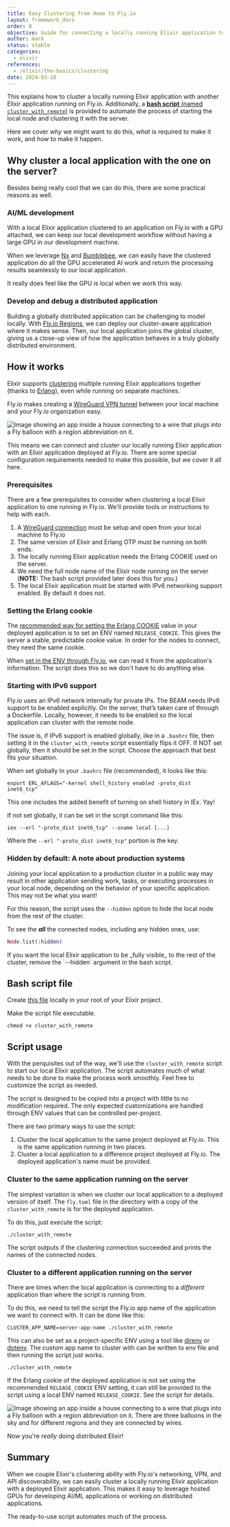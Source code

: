 ```yaml
---
title: Easy Clustering from Home to Fly.io
layout: framework_docs
order: 8
objective: Guide for connecting a locally running Elixir application to another application running on Fly.
author: mark
status: stable
categories:
  - elixir
references:
  - /elixir/the-basics/clustering
date: 2024-03-18
---
```


This explains how to cluster a locally running Elixir application with another Elixir application running on Fly.io. Additionally, a [**bash script** (named `cluster_with_remote`)](https://gist.github.com/brainlid/9e02e95f7d9c65a23312a4df95094d2a) is provided to automate the process of starting the local node and clustering it with the server.

Here we cover _why_ we might want to do this, _what_ is required to make it work, and _how_ to make it happen.

## Why cluster a local application with the one on the server?

Besides being really cool that we can do this, there are some practical reasons as well.

### AI/ML development

With a local Elixir application clustered to an application on Fly.io with a GPU attached, we can keep our local development workflow without having a large GPU in our development machine.

When we leverage [Nx](https://github.com/elixir-nx/nx) and [Bumblebee](https://github.com/elixir-nx/bumblebee), we can easily have the clustered application do all the GPU accelerated AI work and return the processing results seamlessly to our local application.

It really does feel like the GPU is local when we work this way.

### Develop and debug a distributed application

Building a globally distributed application can be challenging to model locally. With [Fly.io Regions](https://fly.io/docs/reference/regions/), we can deploy our cluster-aware application where it makes sense. Then, our local application joins the global cluster, giving us a close-up view of how the application behaves in a truly globally distributed environment.

## How it works

Elixir supports [clustering](https://fly.io/docs/elixir/the-basics/clustering/) multiple running Elixir applications together (thanks to [Erlang](https://www.erlang.org/doc/reference_manual/distributed.html)), even while running on separate machines.

Fly.io makes creating a [WireGuard VPN tunnel](https://fly.io/docs/networking/private-networking/#private-network-vpn) between your local machine and your Fly.io organization easy.

![Image showing an app inside a house connecting to a wire that plugs into a Fly balloon with a region abbreviation on it.](/docs/images/cluster-from-home-to-fly-app-1.png?center)

This means we can connect and cluster our locally running Elixir application with an Elixir application deployed at Fly.io. There are some special configuration requirements needed to make this possible, but we cover it all here.

### Prerequisites

There are a few prerequisites to consider when clustering a local Elixir application to one running in Fly.io. We'll provide tools or instructions to help with each.

1. A [WireGuard connection](https://fly.io/docs/networking/private-networking/#private-network-vpn) must be setup and open from your local machine to Fly.io
1. The same version of Elixir and Erlang OTP must be running on both ends.
1. The locally running Elixir application needs the Erlang COOKIE used on the server.
1. We need the full node name of the Elixir node running on the server (**NOTE:** The bash script provided later does this for you.)
1. The local Elixir application must be started with IPv6 networking support enabled. By default it does not.

### Setting the Erlang cookie

The [recommended way for setting the Erlang COOKIE](https://fly.io/docs/elixir/the-basics/clustering/#making-the-cookie-changes) value in your deployed application is to set an ENV named `RELEASE_COOKIE`. This gives the server a stable, predictable cookie value. In order for the nodes to connect, they need the same cookie.

When [set in the ENV through Fly.io](https://fly.io/docs/flyctl/config-env/), we can read it from the application's information. The script does this so we don't have to do anything else.

### Starting with IPv6 support

Fly.io uses an IPv6 network internally for private IPs. The BEAM needs IPv6 support to be enabled explicitly. On the server, that’s taken care of through a Dockerfile. Locally, however, it needs to be enabled so the local application can cluster with the remote node.

The issue is, if IPv6 support is enabled globally, like in a `.bashrc` file, then setting it in the `cluster_with_remote` script essentially flips it OFF. If NOT set globally, then it should be set in the script. Choose the approach that best fits your situation.

When set globally in your `.bashrc` file (recommended), it looks like this:

```
export ERL_AFLAGS="-kernel shell_history enabled -proto_dist inet6_tcp"
```

This one includes the added benefit of turning on shell history in IEx. Yay!

If not set globally, it can be set in the script command like this:

```
iex --erl "-proto_dist inet6_tcp" --sname local [...]
```

Where the `--erl "-proto_dist inet6_tcp"` portion is the key.

### Hidden by default: A note about production systems

Joining your local application to a production cluster in a public way may result in other application sending work, tasks, or executing processes in your local node, depending on the behavior of your specific application. This may not be what you want!

For this reason, the script uses the `--hidden` option to hide the local node from the rest of the cluster.

To see the **_all_** the connected nodes, including any hidden ones, use:

```elixir
Node.list(:hidden)
```

<div class="note icon">
If you want the local Elixir application to be _fully visible_ to the rest of the cluster, remove the `--hidden` argument in the bash script.
</div>

## Bash script file

Create [this file](https://gist.github.com/brainlid/9e02e95f7d9c65a23312a4df95094d2a) locally in your root of your Elixir project.

<style>
.gist table.lines {
 font-size: 12px;
}
.smallscript .gist-data {
 max-height: 350px;
}
.gist-meta {
 font-size: 80% !important;
}
</style>

<div class="smallscript">
  <script src="https://gist.github.com/brainlid/9e02e95f7d9c65a23312a4df95094d2a.js"></script>
</div>

Make the script file executable.

```
chmod +x cluster_with_remote
```

## Script usage

With the perquisites out of the way, we'll use the `cluster_with_remote` script to start our local Elixir application. The script automates much of what needs to be done to make the process work smoothly. Feel free to customize the script as needed.

The script is designed to be copied into a project with little to no modification required. The only expected customizations are handled through ENV values that can be controlled per-project.

There are two primary ways to use the script:

1. Cluster the local application to the same project deployed at Fly.io. This is the same application running in two places.
1. Cluster a local application to a difference project deployed at Fly.io.  The deployed application's name must be provided.

### Cluster to the same application running on the server

The simplest variation is when we cluster our local application to a deployed version of itself. The `fly.toml` file in the directory with a copy of the `cluster_with_remote` is for the deployed application.

To do this, just execute the script:

```
./cluster_with_remote
```

The script outputs if the clustering connection succeeded and prints the names of the connected nodes.

### Cluster to a different application running on the server

There are times when the local application is connecting to a _different_ application than where the script is running from.

To do this, we need to tell the script the Fly.io app name of the application we want to connect with. It can be done like this:

```
CLUSTER_APP_NAME=server-app-name ./cluster_with_remote
```

This can also be set as a project-specific ENV using a tool like [direnv](https://direnv.net/) or [dotenv](https://www.dotenv.org/). The custom app name to cluster with can be written to env file and then running the script just works.

```
./cluster_with_remote
```

If the Erlang cookie of the deployed application is not set using the recommended `RELEASE_COOKIE` ENV setting, it can still be provided to the script using a local ENV named `RELEASE_COOKIE`. See the script for details.

![Image showing an app inside a house connecting to a wire that plugs into a Fly balloon with a region abbreviation on it. There are three balloons in the sky and for different regions and they are connected by wires.](/docs/images/cluster-from-home-to-fly-app-2.png?center)

Now you're _really_ doing distributed Elixir!

## Summary

When we couple Elixir's clustering ability with Fly.io's networking, VPN, and API discoverability, we can easily cluster a locally running Elixir application with a deployed Elixir application. This makes it easy to leverage hosted GPUs for developing AI/ML applications or working on distributed applications.

The ready-to-use script automates much of the process.
